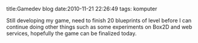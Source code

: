 title:Gamedev blog
date:2010-11-21 22:26:49
tags: komputer

Still developing my game, need to finish 20 blueprints of level before I can continue doing other things such as some experiments on Box2D and web services, hopefully the game can be finalized today.